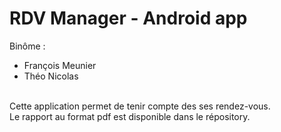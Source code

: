 # RDV Manager - Android app

Binôme :<br/>
- François Meunier
- Théo Nicolas
<br>
Cette application permet de tenir compte des ses rendez-vous.<br>
Le rapport au format pdf est disponible dans le répository.